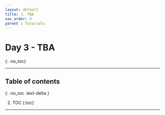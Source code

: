 ```yaml
---
layout: default
title: 3. TBA
nav_order: 3
parent : Tutorials
---
```


# Day 3 - TBA
{: .no_toc}

---

## Table of contents
{: .no_toc .text-delta }

2. TOC
{:toc}

---